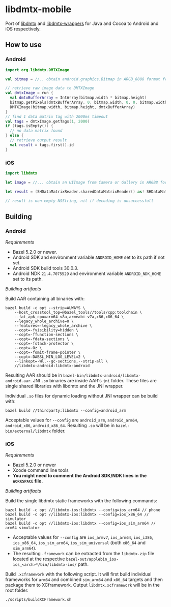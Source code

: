 # libdmtx-mobile

Port of [libdmtx][1] and [libdmtx-wrappers][2] for Java and Cocoa to Android
and iOS respectively.

## How to use

### Android

```kotlin
import org.libdmtx.DMTXImage

val bitmap = //.. obtain android.graphics.Bitmap in ARGB_8888 format from Camera or Gallery

// retrieve raw image data to DMTXImage
val dmtxImage = run {
  val dmtxBufferArray = IntArray(bitmap.width * bitmap.height)
  bitmap.getPixels(dmtxBufferArray, 0, bitmap.width, 0, 0, bitmap.width, bitmap.height)
  DMTXImage(bitmap.width, bitmap.height, dmtxBufferArray)
}
// find 1 data matrix tag with 2000ms timeout
val tags = dmtxImage.getTags(1, 2000)
if (tags.isEmpty()) {
  // no data matrix found
} else {
  // retrieve output result
  val result = tags.first().id
}
```

### iOS

```swift
import libdmtx

let image = //... obtain an UIImage from Camera or Gallery in ARGB8 format

let result = (SHDataMatrixReader.sharedDataMatrixReader() as! SHDataMatrixReader).decodeBarcode(from: image)

// result is non-empty NSString, nil if decoding is unsuccessfull

```

## Building

### Android

*Requirements*

- Bazel 5.2.0 or newer.
- Android SDK and environment variable `ANDROID_HOME` set to its path if not
  set.
- Android SDK build tools 30.0.3.
- Android NDK `21.4.7075529` and environment variable `ANDROID_NDK_HOME` set to
  its path.

*Building artifacts*

Build AAR containing all binaries with:

```
bazel build -c opt --strip=ALWAYS \
    --host_crosstool_top=@bazel_tools//tools/cpp:toolchain \
    --fat_apk_cpu=arm64-v8a,armeabi-v7a,x86,x86_64 \
    --legacy_whole_archive=0 \
    --features=-legacy_whole_archive \
    --copt=-fvisibility=hidden \
    --copt=-ffunction-sections \
    --copt=-fdata-sections \
    --copt=-fstack-protector \
    --copt=-Oz \
    --copt=-fomit-frame-pointer \
    --copt=-DABSL_MIN_LOG_LEVEL=2 \
    --linkopt=-Wl,--gc-sections,--strip-all \
    //libdmtx-android:libdmtx-android
```

Resulting AAR should be in `bazel-bin/libdmtx-android/libdmtx-android.aar`. JNI
`.so` binaries are inside AAR's `jni` folder. These files are single shared
libraries with libdmtx and the JNI wrapper.

Individual `.so` files for dynamic loading without JNI wrapper can be build with:

```
bazel build //thirdparty:libdmtx --config=android_arm
```

Acceptable values for `--config` are `android_arm`, `android_arm64`,
`android_x86`, `android_x86_64`. Resulting `.so` will be in
`bazel-bin/external/libdmtx` folder.

### iOS

*Requirements*

- Bazel 5.2.0 or newer
- Xcode command line tools
- **You might need to comment the Android SDK/NDK lines in the `WORKSPACE` file.**

*Building artifacts*

Build the single libdmtx static frameworks with the following commands:

```
bazel build -c opt //libdmtx-ios:libdmtx --config=ios_arm64 // phone
bazel build -c opt //libdmtx-ios:libdmtx --config=ios_x86_64 // simulator
bazel build -c opt //libdmtx-ios:libdmtx --config=ios_sim_arm64 // arm64 simulator
```

* Acceptable values for `--config` are `ios_armv7`, `ios_arm64`, `ios_i386`,
  `ios_x86_64`, `ios_sim_arm64`, `ios_sim_universal` (both `x86_64` and `sim_arm64`).
* The resulting `.framework` can be extracted from the `libdmtx.zip` file
  located at the respective
  `bazel-out/applebin_ios-ios_<arch>*/bin/libdmtx-ios/` path.

Build `.xcframework` with the following script. It will first build individual
frameworks for `arm64` and combined `sim_arm64` and `x86_64` targets and then
package them to XCframework. Output `libdmtx.xcframework` will be in the root
folder.

```
./scripts/buildXCFramework.sh
```


[1]: https://github.com/dmtx/libdmtx
[2]: https://github.com/dmtx/dmtx-wrappers
